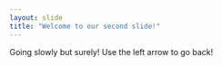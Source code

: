 ```yaml
---
layout: slide
title: "Welcome to our second slide!"
---
```

Going slowly but surely!
Use the left arrow to go back!
